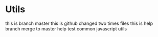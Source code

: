 # Utils
this is branch master
this is github changed two times files
this is help branch merge to master
help test
common javascript utils

